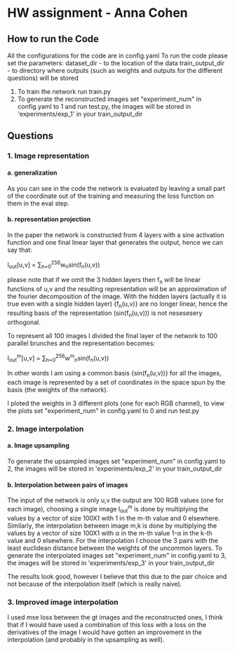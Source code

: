 # HW assignment - Anna Cohen
## How to run the Code
All the configurations for the code are in config.yaml
To run the code please set the parameters:
dataset_dir - to the location of the data
train_output_dir - to directory where outputs (such as weights and outputs for the different questions) will be stored

1. To train the network run train.py
2. To generate the reconstructed images set "experiment_num" in config.yaml to 1 and run test.py, 
   the images will be stored in 'experiments/exp_1' in your train_output_dir 

## Questions
### 1. Image representation
#### a. generalization
As you can see in the code the network is evaluated by leaving a small part of the coordinate out of the training and 
measuring the loss function on them in the eval step.

#### b. representation projection 
In the paper the network is constructed from 4 layers with a sine activation function and one final linear layer that 
generates the output, hence we can say that:

I<sub>out</sub>[u,v] = &sum;<sub>n=0</sub><sup>256</sup>w<sub>n</sub>sin(f<sub>n</sub>(u,v))

please note that if we omit the 3 hidden layers then f<sub>n</sub> will be linear functions of u,v and the resulting 
representation will be an approximation of the fourier decomposition of the image.
With the hidden layers (actually it is true even with a single hidden layer) {f<sub>n</sub>(u,v)} are no longer linear, 
hence the resulting basis of the representation (sin(f<sub>n</sub>(u,v))) is not nesesesery orthogonal.

To represent all 100 images I divided the final layer of the network to 100 parallel brunches and the representation becomes:

I<sub>out</sub><sup>m</sup>[u,v] = &sum;<sub>n=0</sub><sup>256</sup>w<sup>m</sup><sub>n</sub>sin(f<sub>n</sub>(u,v))

In other words I am using a common basis {sin(f<sub>n</sub>(u,v))} for all the images, 
each image is represented by a set of coordinates in the space spun by the basis (the weights of the network). 

I ploted the weights in 3 different plots (one for each RGB channel), 
to view the plots set "experiment_num" in config.yaml to 0 and run test.py

### 2. Image interpolation
#### a. Image upsampling
To generate the upsampled images set "experiment_num" in config.yaml to 2, 
the images will be stored in 'experiments/exp_2' in your train_output_dir

#### b. Interpolation between pairs of images
The input of the network is only u,v the output are 100 RGB values (one for each image), choosing a single image I<sub>out</sub><sup>m</sup> is done by
multiplying the values by a vector of size 100X1 with 1 in the m-th value and 0 elsewhere.
Similarly, the interpolation between image m,k is done by multiplying the values by a vector of size 100X1 with &alpha; 
in the m-th value 1-&alpha; in the k-th value and 0 elsewhere. 
For the interpolation I choose the 3 pairs with the least euclidean distance between the weights of the uncommon layers.
To generate the interpolated images set "experiment_num" in config.yaml to 3,
the images will be stored in 'experiments/exp_3' in your train_output_dir

The results look good, however I believe that this due to the pair choice and not because of the interpolation itself (which is really naive). 

### 3. Improved image interpolation 
I used mse loss between the gt images and the reconstructed ones,
I think that if I would have used a combination of this loss with a loss on the derivatives of the image I would have gotten
an improvement in the interpolation (and probably in the upsampling as well).  